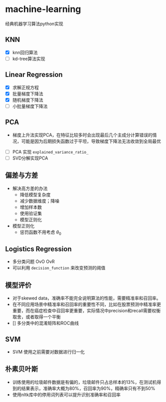 # machine-learning
经典机器学习算法python实现

## KNN
- [x] knn回归算法
- [ ] kd-tree算法实现

## Linear Regression
- [x] 求解正规方程
- [x] 批量梯度下降法
- [x] 随机梯度下降法
- [ ] 小批量梯度下降法

## PCA
- 梯度上升法实现PCA，在特征比较多时会出现最后几个主成分计算错误的情况，可能是因为后期损失函数过于平坦，导致梯度下降法无法收敛到全局最优
- [ ] PCA 实现 `explained_variance_ratio_`
- [ ] SVD分解实现PCA

## 偏差与方差
- 解决高方差的办法
    - 降低模型复杂度
    - 减少数据维度；降噪
    - 增加样本数
    - 使用验证集
    - 模型正则化
- 模型正则化
    - 惩罚函数不用考虑 $\theta_0$

## Logistics Regression
- 多分类问题 OvO OvR
- 可以利用 `decision_function` 来改变预测的阈值

## 模型评价
- 对于skewed data，准确率不能完全说明算法的性能，需要精准率和召回率。
- 在不同应用场景中精准率和召回率的重要性不同，比如在股票预测中精准率更重要，而在癌症检查中召回率更重要，实际情况中precision和recall需要权衡取舍，或者取得一个平衡
- [] 多分类中的混淆矩阵和ROC曲线

## SVM
- SVM 使用之前需要对数据进行归一化

## 朴素贝叶斯
- 训练使用的垃圾邮件数据是有偏的，垃圾邮件只占总样本的13%，在测试机得到的结果表示，准确率大概为80%，召回率为90%，精确率只有不到50%
- 使用nltk库中的停用词列表可以提升识别准确率和召回率